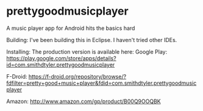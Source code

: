 prettygoodmusicplayer
=====================

A music player app for Android hits the basics hard

Building: 
I've been building this in Eclipse. I haven't tried other IDEs.

Installing:
The production version is available here:
Google Play: https://play.google.com/store/apps/details?id=com.smithdtyler.prettygoodmusicplayer

F-Droid: https://f-droid.org/repository/browse/?fdfilter=pretty+good+music+player&fdid=com.smithdtyler.prettygoodmusicplayer

Amazon: http://www.amazon.com/gp/product/B00Q9OOQBK
